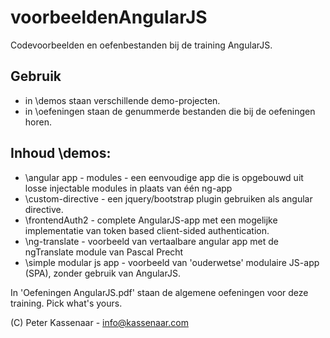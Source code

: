 voorbeeldenAngularJS
====================

Codevoorbeelden en oefenbestanden bij de training AngularJS.

## Gebruik
* in \demos staan verschillende demo-projecten.
* in \oefeningen staan de genummerde bestanden die bij de oefeningen horen.


## Inhoud \demos:
* \angular app - modules - een eenvoudige app die is opgebouwd uit losse injectable modules in plaats van één ng-app
* \custom-directive - een jquery/bootstrap plugin gebruiken als angular directive.
* \frontendAuth2 - complete AngularJS-app met een mogelijke implementatie van token based client-sided authentication.
* \ng-translate - voorbeeld van vertaalbare angular app met de ngTranslate module van Pascal Precht
* \simple modular js app - voorbeeld van 'ouderwetse' modulaire JS-app (SPA), zonder gebruik van AngularJS.

In 'Oefeningen AngularJS.pdf' staan de algemene oefeningen voor deze training. Pick what's yours.

(C) Peter Kassenaar - info@kassenaar.com

